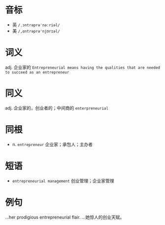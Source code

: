 # 音标

- 英 `/ˌɔntrəprə'nəːriəl/`
- 美 `/,ɑntrəprə'njʊrɪəl/`

# 词义

adj. 企业家的
`Entrepreneurial means having the qualities that are needed to succeed as an entrepreneur`

# 同义

adj. 企业家的，创业者的；中间商的
`enterpreneurial`

# 同根

- n. `entrepreneur` 企业家；承包人；主办者

# 短语

- `entrepreneurial management` 创业管理；企业家管理

# 例句

...her prodigious entrepreneurial flair.
…她惊人的创业天赋。


